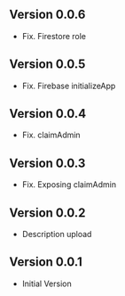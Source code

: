## Version 0.0.6
- Fix. Firestore role

## Version 0.0.5
- Fix. Firebase initializeApp

## Version 0.0.4
- Fix. claimAdmin

## Version 0.0.3
- Fix. Exposing claimAdmin


## Version 0.0.2
- Description upload

## Version 0.0.1
- Initial Version

